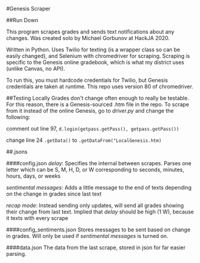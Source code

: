 #Genesis Scraper

##Run Down

This program scrapes grades and sends text notifications about any changes. Was created solo
by Michael Gorbunov at HackJA 2020.

Written in Python. Uses Twilio for texting (is a wrapper class so can be easily changed), 
and Selenium with chromedriver for scraping. Scraping is specific to the 
Genesis online gradebook, which is what my district uses (unlike Canvas, no API).

To run this, you must hardcode credentials for Twilio, but Genesis credentials are taken at
runtime. This repo uses version 80 of chromedriver.




##Testing Locally
Grades don't change often enough to really be testable. For this reason, there is a
Genesis-sourced .htm file in the repo. To scrape from it instead of the online Genesis, go
to _driver.py_ and change the following:

comment out line 97, ```d.login(getpass.getPass(), getpass.getPass())```

change line 24  ```.getData()``` to ```.getDataFrom("LocalGenesis.htm)```




##.jsons

####config.json
_delay_: Specifies the internal between scrapes. Parses one letter which can be S, M, H, D, or W
corresponding to seconds, minutes, hours, days, or weeks

_sentimental messages_: Adds a little message to the end of texts depending on the change in
grades since last text

_recap mode_: Instead sending only updates, will send all grades showing their change from
last text. Implied that _delay_ should be high (1 W), because it texts with every scrape

####config_sentiments.json
Stores messages to be sent based on change in grades. Will only be used if _sentimental messages_
is turned on.

####data.json
The data from the last scrape, stored in json for far easier parsing.



